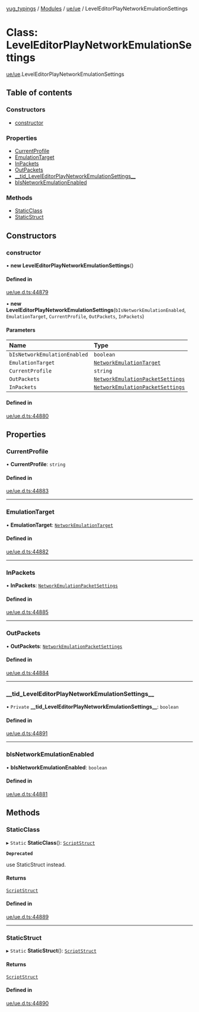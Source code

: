 [yug_typings](../README.md) / [Modules](../modules.md) / [ue/ue](../modules/ue_ue.md) / LevelEditorPlayNetworkEmulationSettings

# Class: LevelEditorPlayNetworkEmulationSettings

[ue/ue](../modules/ue_ue.md).LevelEditorPlayNetworkEmulationSettings

## Table of contents

### Constructors

- [constructor](ue_ue.LevelEditorPlayNetworkEmulationSettings.md#constructor)

### Properties

- [CurrentProfile](ue_ue.LevelEditorPlayNetworkEmulationSettings.md#currentprofile)
- [EmulationTarget](ue_ue.LevelEditorPlayNetworkEmulationSettings.md#emulationtarget)
- [InPackets](ue_ue.LevelEditorPlayNetworkEmulationSettings.md#inpackets)
- [OutPackets](ue_ue.LevelEditorPlayNetworkEmulationSettings.md#outpackets)
- [\_\_tid\_LevelEditorPlayNetworkEmulationSettings\_\_](ue_ue.LevelEditorPlayNetworkEmulationSettings.md#__tid_leveleditorplaynetworkemulationsettings__)
- [bIsNetworkEmulationEnabled](ue_ue.LevelEditorPlayNetworkEmulationSettings.md#bisnetworkemulationenabled)

### Methods

- [StaticClass](ue_ue.LevelEditorPlayNetworkEmulationSettings.md#staticclass)
- [StaticStruct](ue_ue.LevelEditorPlayNetworkEmulationSettings.md#staticstruct)

## Constructors

### constructor

• **new LevelEditorPlayNetworkEmulationSettings**()

#### Defined in

[ue/ue.d.ts:44879](https://github.com/YugMetaverse/yug_typings/blob/25cad34/ue/ue.d.ts#L44879)

• **new LevelEditorPlayNetworkEmulationSettings**(`bIsNetworkEmulationEnabled`, `EmulationTarget`, `CurrentProfile`, `OutPackets`, `InPackets`)

#### Parameters

| Name | Type |
| :------ | :------ |
| `bIsNetworkEmulationEnabled` | `boolean` |
| `EmulationTarget` | [`NetworkEmulationTarget`](../enums/ue_ue.NetworkEmulationTarget.md) |
| `CurrentProfile` | `string` |
| `OutPackets` | [`NetworkEmulationPacketSettings`](ue_ue.NetworkEmulationPacketSettings.md) |
| `InPackets` | [`NetworkEmulationPacketSettings`](ue_ue.NetworkEmulationPacketSettings.md) |

#### Defined in

[ue/ue.d.ts:44880](https://github.com/YugMetaverse/yug_typings/blob/25cad34/ue/ue.d.ts#L44880)

## Properties

### CurrentProfile

• **CurrentProfile**: `string`

#### Defined in

[ue/ue.d.ts:44883](https://github.com/YugMetaverse/yug_typings/blob/25cad34/ue/ue.d.ts#L44883)

___

### EmulationTarget

• **EmulationTarget**: [`NetworkEmulationTarget`](../enums/ue_ue.NetworkEmulationTarget.md)

#### Defined in

[ue/ue.d.ts:44882](https://github.com/YugMetaverse/yug_typings/blob/25cad34/ue/ue.d.ts#L44882)

___

### InPackets

• **InPackets**: [`NetworkEmulationPacketSettings`](ue_ue.NetworkEmulationPacketSettings.md)

#### Defined in

[ue/ue.d.ts:44885](https://github.com/YugMetaverse/yug_typings/blob/25cad34/ue/ue.d.ts#L44885)

___

### OutPackets

• **OutPackets**: [`NetworkEmulationPacketSettings`](ue_ue.NetworkEmulationPacketSettings.md)

#### Defined in

[ue/ue.d.ts:44884](https://github.com/YugMetaverse/yug_typings/blob/25cad34/ue/ue.d.ts#L44884)

___

### \_\_tid\_LevelEditorPlayNetworkEmulationSettings\_\_

• `Private` **\_\_tid\_LevelEditorPlayNetworkEmulationSettings\_\_**: `boolean`

#### Defined in

[ue/ue.d.ts:44891](https://github.com/YugMetaverse/yug_typings/blob/25cad34/ue/ue.d.ts#L44891)

___

### bIsNetworkEmulationEnabled

• **bIsNetworkEmulationEnabled**: `boolean`

#### Defined in

[ue/ue.d.ts:44881](https://github.com/YugMetaverse/yug_typings/blob/25cad34/ue/ue.d.ts#L44881)

## Methods

### StaticClass

▸ `Static` **StaticClass**(): [`ScriptStruct`](ue_ue.ScriptStruct.md)

**`Deprecated`**

use StaticStruct instead.

#### Returns

[`ScriptStruct`](ue_ue.ScriptStruct.md)

#### Defined in

[ue/ue.d.ts:44889](https://github.com/YugMetaverse/yug_typings/blob/25cad34/ue/ue.d.ts#L44889)

___

### StaticStruct

▸ `Static` **StaticStruct**(): [`ScriptStruct`](ue_ue.ScriptStruct.md)

#### Returns

[`ScriptStruct`](ue_ue.ScriptStruct.md)

#### Defined in

[ue/ue.d.ts:44890](https://github.com/YugMetaverse/yug_typings/blob/25cad34/ue/ue.d.ts#L44890)
